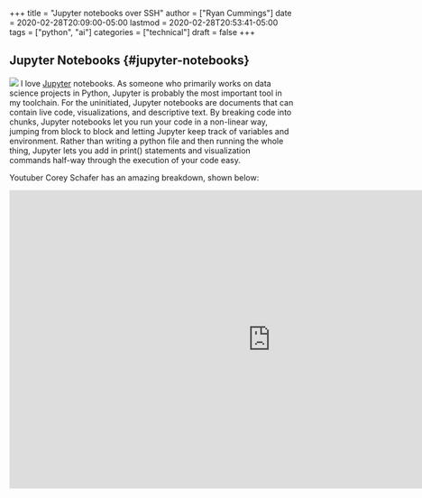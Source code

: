 +++
title = "Jupyter notebooks over SSH"
author = ["Ryan Cummings"]
date = 2020-02-28T20:09:00-05:00
lastmod = 2020-02-28T20:53:41-05:00
tags = ["python", "ai"]
categories = ["technical"]
draft = false
+++

## Jupyter Notebooks {#jupyter-notebooks}

[![](/img/misc/jupyter_logo.png)](/img/misc/jupyter_logo.png)
I love [Jupyter](https://jupyter.org/) notebooks. As someone who primarily works on data science projects in Python, Jupyter is probably the most important tool in my toolchain. For the uninitiated, Jupyter notebooks are documents that can contain live code, visualizations, and descriptive text. By breaking code into chunks, Jupyter notebooks let you run your code in a non-linear way, jumping from block to block and letting Jupyter keep track of variables and environment. Rather than writing a python file and then running the whole thing, Jupyter lets you add in print() statements and visualization commands half-way through the execution of your code easy.

Youtuber Corey Schafer has an amazing breakdown, shown below:

<iframe width="925" height="529" src="https://www.youtube.com/embed/HW29067qVWk" frameborder="0" allow="accelerometer; autoplay; encrypted-media; gyroscope; picture-in-picture" allowfullscreen></iframe>
